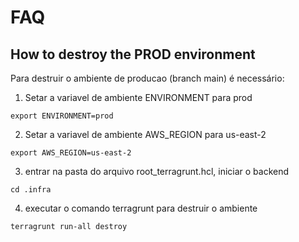 
# FAQ

## How to destroy the PROD environment

Para destruir o ambiente de producao (branch main) é necessário:
1. Setar a variavel de ambiente ENVIRONMENT para prod
```
export ENVIRONMENT=prod
```

2. Setar a variavel de ambiente AWS_REGION para us-east-2
```
export AWS_REGION=us-east-2
```

3. entrar na pasta do arquivo root_terragrunt.hcl, iniciar o backend 
```
cd .infra
```

4. executar o comando terragrunt para destruir o ambiente
```
terragrunt run-all destroy
```